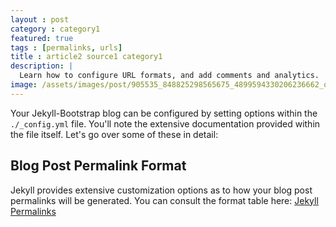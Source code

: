 ```yaml
---
layout : post
category : category1
featured: true
tags : [permalinks, urls]
title : article2 source1 category1
description: |
  Learn how to configure URL formats, and add comments and analytics.
image: /assets/images/post/905535_848825298565675_4899594330206236662_o.jpg
---
```


Your Jekyll-Bootstrap blog can be configured by setting options within the `./_config.yml` file.
You'll note the extensive documentation provided within the file itself. Let's go over some of these in detail:

## Blog Post Permalink Format

Jekyll provides extensive customization options as to how your blog post permalinks will be generated.
You can consult the format table here: [Jekyll Permalinks](https://github.com/mojombo/jekyll/wiki/Permalinks)
